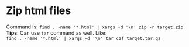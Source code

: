 # Zip html files

Command is: `find . -name '*.html' | xargs -d '\n' zip -r target.zip`
**Tips**: Can use `tar` command as well. Like:  
`find . -name '*.html' | xargs -d '\n' tar czf target.tar.gz`


